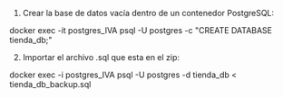 
1. Crear la base de datos vacía dentro de un contenedor PostgreSQL:

docker exec -it postgres_IVA psql -U postgres -c "CREATE DATABASE tienda_db;"


2. Importar el archivo .sql que esta en el zip:

docker exec -i postgres_IVA psql -U postgres -d tienda_db < tienda_db_backup.sql
